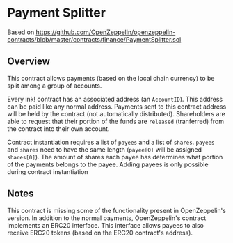 # Payment Splitter

Based on https://github.com/OpenZeppelin/openzeppelin-contracts/blob/master/contracts/finance/PaymentSplitter.sol

## Overview

This contract allows payments (based on the local chain currency) to be split among a group of accounts.

Every ink! contract has an associated address (an `AccountID`). This address can be paid like any
normal address. Payments sent to this contract address will be held by the contract (not automatically distributed).
Shareholders are able to request that their portion of the funds are `released` (tranferred) from the contract
into their own account.

Contract instantiation requires a list of `payees` and a list of `shares`. `payees` and `shares` need to have the same length
(`payee[0]` will be assigned `shares[0]`). The amount of shares each payee has determines what portion of the payments
belongs to the payee. Adding payees is only possible during contract instantiation

## Notes

This contract is missing some of the functionality present in OpenZeppelin's version.
In addition to the normal payments, OpenZeppelin's contract implements an ERC20 interface.
This interface allows payees to also receive ERC20 tokens (based on the ERC20 contract's address).
